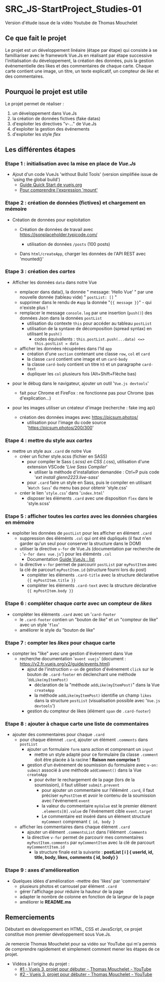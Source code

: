 # SRC_JS-StartProject_Studies-01
Version d'étude issue de la vidéo Youtube de Thomas Mouchelet

## Ce que fait le projet
Le projet est un développement linéaire (étape par étape) qui consiste à se familliariser avec le framework Vue.Js en 
réalisant par étape successive l'initialisation du développement, la création des données, puis la gestion événementielle 
des likes et des commentaires de chaque carte.
Chaque carte contient une image, un titre, un texte explicatif, un compteur de _like_ et des commentaires.

## Pourquoi le projet est utile
Le projet permet de réaliser :
  1. un développement dans Vue.Js
  2. la création de données fictives (fake datas)
  3. d'exploiter les directives "v-..." de Vue.Js
  4. d'exploiter la gestion des événements
  5. d'exploiter les style _flex_

## Les différentes étapes
### Etape 1 : initialisation avec la mise en place de *Vue.Js*
- Ajout d'un code VueJs 'without Build Tools' (version simplifiée issue de 'using the global build')
  - [Guide Quick Start de vuejs.org](https://vuejs.org/guide/quick-start.html#creating-a-vue-application)
  - [Pour comprendre l'expression 'mount'](https://vuejs.org/guide/essentials/lifecycle.html)

### Etape 2 : création de données (fictives) et chargement en mémoire
- Création de données pour exploitation
  - Création de données de travail avec https://jsonplaceholder.typicode.com/
    - utilisation de données `/posts` (100 posts)
        
  - Dans `html/createApp`, charger les données de l'API REST avec 'mounted()'

### Etape 3 : création des _cartes_
- Afficher les données `data` dans notre Vue
  - emplacer dans data(), la donnée " message: 'Hello Vue' " par une nouvelle donnée (tableau vide) " `postList: []` "
  - supprimer dans le rendu de `#app` la donnée "`{{ message }}`" - qui n'existe plus !
  - remplacer le message `console.log` par une insertion (`push()`) des données Json dans la données `postList`
    - utilisation du contexte `this` pour accéder au tableau `postList`
    - utilisation de la syntaxe de décomposition (spread syntax) en utilisant le `push()`
      - codes équivallents : `this.postList.push(...data) <=> this.postList = data`
  - afficher les données récupérées dans l'Id `app`
    - création d'une `section` contenant une classe `row`, `col` et `card`
    - la classe `card` contient une image et un `card-body`
    - la classe `card-body` contient un titre `h5` et un paragraphe `card-text`
    - dupliquer les `col` plusieurs fois (Alt+Shift+Flèche bas)
        
- pour le débug dans le navigateur, ajouter un outil '`Vue.js devtools`'
  - fait pour Chrome et FireFox : ne fonctionne pas pour Chrome (pas d'explication...)

- pour les images utiliser un créateur d'image (recherche : fake img api)
  - création des données images avec https://picsum.photos/
    - utilisation pour l'image du code source 'https://picsum.photos/200/300'

### Etape 4 : mettre du style aux _cartes_
- mettre un style aux `.card` de notre Vue
  - créer un ficher style.scss (fichier en SASS)
    - pour compiler le Sass (*.scss) en CSS (*.css), utilisation d'une extension VSCode '_Live Sass Compiler_'
      - utiliser la méthode d'installation demandée : Ctrl+P puis code '_ext install glenn2223.live-sass_'
    - pour `.card` faire un style en Sass, puis le compiler en utilisant '`Watch Sass`' du menu bas pour obtenir 'style.css'
  - créer le lien '`style.css`' dans '`index.html`'
    - disposer les éléments `.card` avec une disposition `flex` dans le 'style.scss'

### Etape 5 : afficher toutes les _cartes_ avec les données chargées en mémoire
- exploiter les données de `postList` pour les afficher en élément `.card`
  - suppression des éléménts `.col` qui ont été dupliqués (il faut n'en garder qu'un seul pour conserver la structure dans le DOM)
  - utiliser la directive `v-for` de Vue.Js (documentation par recherche de : '`v-for dans vue.js`') pour les éléménts `.col`
    - Documentation [Guide VueJs : list](https://v2.fr.vuejs.org/v2/guide/list.html)
  - la directive `v-for` permet de parcourir `postList` par `myPostItem` avec la clé de parcourt `myPostItem.id` (structure fourni lors du post)
    - compléter les éléments `.card-title` avec la structure déclarative `{{ myPostItem.title }}`
    - compléter les éléments `.card-text` avec la structure déclarative `{{ myPostItem.body }}`

### Etape 6 : compléter chaque _carte_ avec un compteur de _likes_ 
- compléter les éléments `.card` avec un '`card-footer`
  - le `.card-footer` contien un "bouton de like" et un "compteur de like" avec un style '`flex`'
  - améliorer le style du "bouton de like"

### Etape 7 : compter les _likes_ pour chaque carte
- compter les "like" avec une gestion d'événement dans Vue
  - recherche documentation '`event vuejs`' (document : https://v2.fr.vuejs.org/v2/guide/events.html)
    - ajout de l'instruction `v-on` de gestion d'événement `click` sur le bouton de `.card-footer` en déclenchant une méthode '`ddLike(myItemPost)`
      - déclaration de la "méthode `addLike(myItemPost)`" dans la Vue `createApp`
      - la méthode `addLike(myItemPost)` identifie un champ `likes` dans la structure `postList` (visualisation possible avec '`Vue.js devtools`')
    - gestion du compteur de likes (élément `span` de `.card-footer`)

### Etape 8 : ajouter à chaque carte une liste de commentaires
- ajouter des commentaires pour chaque `.card`
  - pour chaque élémnet `.card`, ajouter un élément `.comments` dans `postList`
    - ajouter un formulaire `form` sans action et comprenant un `input`
      - mettre un style adapté pour ce formulaire (la classe `.comment` doit être placée à la racine ! **Raison non comprise !**)
    - gestion d'un événement de soumission du formulaire avec `v-on: submit` associé à une méthode `addComment()` dans la Vue `createApp`
      - pour éviter le rechargement de la page (lors de la soumission), il faut utiliser `submit.prevent`
        - pour ajouter un commentaire sur l'élémént `.card`, il faut préciser `myPostItem` et avoir le contenu de la soumission avec l'événement `event`
        - la valeur du commentaire `myValue` est le premier élément `.elements[0].value` de l'événement cible `event.target`
        - Le commentaire est inséré dans un élément structuré `myComment` comprenant `{ id, body }` 
  - afficher les commentaires dans chaque élément `.card`
    - ajouter un élément `.commentsList` dans l'élément `.Comments`
    - la directive `v-for` permet de parcourir mes commentaires `myPostItem.comments` par `myCommentItem` avec la clé de parcourt `myCommenttItem.id`
      - la structure finale est la suivante : **postList [ i ] { userId, id, title, body, likes, comments { id, body} }**

### Etape 9 : axes d'amélioreation
- Quelques idées d'amélioration
  -mettre des 'likes' par 'commentaire'
  - plusieurs photos et carrousel par élément `.card`
  - gérer l'affichage pour réduire la hauteur de la page
  - adapter le nombre de colonne en fonction de la largeur de la page
  - améliorer le **README.ms**
        
## Remerciements
Débutant en développement en HTML, CSS et JavaScript, ce projet constitue mon premier développement sous Vue.Js.

Je remercie Thomas Mouchelet pour sa vidéo sur YouTube qui m'a permis de comprendre rapidement et simplement comment mener les étapes de ce projet.

- Vidéos à l'origine du projet :
  - [#1 - Vuejs 3, projet pour débuter - Thomas Mouchelet - YouTube](https://www.youtube.com/watch?v=IMLFPPVrn3w)
  - [#2 - Vuejs 3, projet pour débuter - Thomas Mouchelet - YouTube](https://www.youtube.com/watch?v=H5tOffytJ-Q)
